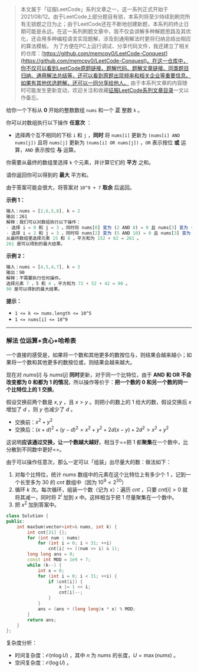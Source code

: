 > 本文属于「征服LeetCode」系列文章之一，这一系列正式开始于2021/08/12。由于LeetCode上部分题目有锁，本系列将至少持续到刷完所有无锁题之日为止；由于LeetCode还在不断地创建新题，本系列的终止日期可能是永远。在这一系列刷题文章中，我不仅会讲解多种解题思路及其优化，还会用多种编程语言实现题解，涉及到通用解法时更将归纳总结出相应的算法模板。
> <b></b>
> 为了方便在PC上运行调试、分享代码文件，我还建立了相关的仓库：[https://github.com/memcpy0/LeetCode-Conquest](https://github.com/memcpy0/LeetCode-Conquest)。在这一仓库中，你不仅可以看到LeetCode原题链接、题解代码、题解文章链接、同类题目归纳、通用解法总结等，还可以看到原题出现频率和相关企业等重要信息。如果有其他优选题解，还可以一同分享给他人。
> <b></b>
> 由于本系列文章的内容随时可能发生更新变动，欢迎关注和收藏[征服LeetCode系列文章目录](https://memcpy0.blog.csdn.net/article/details/119656559)一文以作备忘。

给你一个下标从 **0** 开始的整数数组 `nums` 和一个 **正** 整数 `k` 。

你可以对数组执行以下操作 **任意次** ：
- 选择两个互不相同的下标 `i` 和 `j` ，**同时** 将 `nums[i]` 更新为 `(nums[i] AND nums[j])` 且将 `nums[j]` 更新为 `(nums[i] OR nums[j])` ，`OR` 表示按位 **或** 运算，`AND` 表示按位 **与** 运算。

你需要从最终的数组里选择 `k` 个元素，并计算它们的 **平方** 之和。

请你返回你可以得到的 **最大** 平方和。

由于答案可能会很大，将答案对 `10^9 + 7` **取余** 后返回。

**示例 1：**
```js
输入：nums = [2,6,5,8], k = 2
输出：261
解释：我们可以对数组执行以下操作：
- 选择 i = 0 和 j = 3 ，同时将 nums[0] 变为 (2 AND 8) = 0 且 nums[3] 变为 (2 OR 8) = 10 ，结果数组为 nums = [0,6,5,10] 。
- 选择 i = 2 和 j = 3 ，同时将 nums[2] 变为 (5 AND 10) = 0 且 nums[3] 变为 (5 OR 10) = 15 ，结果数组为 nums = [0,6,0,15] 。
从最终数组里选择元素 15 和 6 ，平方和为 152 + 62 = 261 。
261 是可以得到的最大结果。
```
**示例 2：**
```js
输入：nums = [4,5,4,7], k = 3
输出：90
解释：不需要执行任何操作。
选择元素 7 ，5 和 4 ，平方和为 72 + 52 + 42 = 90 。
90 是可以得到的最大结果。
```
**提示：**
- `1 <= k <= nums.length <= 10^5`
- `1 <= nums[i] <= 10^9`

---
### 解法 位运算+贪心+哈希表
一个直接的感受是，如果将一个数和其他更多的数按位与，则结果会越来越小；如果将一个数和其他更多的数按位或，则结果会越来越大。

现在对 $nums[i]$ 与 $nums[j]$ **同时**更新，对于同一个比特位，由于 **AND 和 OR 不会改变都为 $0$ 和都为 $1$ 的情况**，所以操作等价于：**把一个数的 $0$ 和另一个数的同一个比特位上的 $1$ 交换**。

假设交换前两个数是 $x,y$ ，且 $x > y$ 。则把小的数上的 $1$ 给大的数，假设交换后 $x$ 增加了 $d$ ，则 $y$ 也减少了 $d$ 。
- 交换前：$x^2 + y^2$ 
- 交换后：$(x+d)^2 + (y - d)^2 = x^2 + y^2 + 2d(x - y) + 2d^2 > x^2 +y^2$

这说明**应该通过交换，让一个数越大越好**。相当于==把 $1$ 都**聚集**在一个数中，比分散到不同数中更好==。

由于可以操作任意次，那么一定可以「组装」出尽量大的数：做法如下：
1. 对每个比特位，统计 $nums$ 数组中的元素在这个比特位上有多少个 $1$ ，记到一个长至多为 $30$ 的 $cnt$ 数组中（因为 $10^9 < 2^{30}$）
2. 循环 $k$ 次。每次循环，组装一个数（记为 $x$）：遍历 $cnt$ ，只要 $cnt[i] > 0$ 就将其减一，同时将 $2^i$ 加到 $x$ 中。这样相当于把 $1$ 尽量聚集在一个数中。
3. 把 $x^2$ 加到答案中。

```cpp
class Solution {
public:
    int maxSum(vector<int>& nums, int k) {
        int cnt[31] {};
        for (int num : nums)
            for (int i = 0; i < 31; ++i)
                cnt[i] += ((num >> i) & 1);
        long long ans = 0;
        const int MOD = 1e9 + 7;
        while (k--) {
            int x = 0;
            for (int i = 0; i < 31; ++i) {
                if (cnt[i]) {
                    x |= 1 << i;
                    cnt[i]--;
                }
            }
            ans = (ans + (long long)x * x) % MOD;
        }
        return ans;
    }
};
```
复杂度分析：
- 时间复杂度：$\mathcal{O}(n\log U)$ ，其中 $n$ 为 $\textit{nums}$ 的长度，$U=\max(\textit{nums})$ 。
- 空间复杂度：$\mathcal{O}(\log U)$ 。